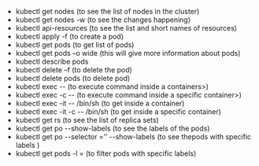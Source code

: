 *	kubectl get nodes (to see the list of nodes in the cluster)
*	kubectl get nodes  -w  (to see the changes happening)
*	kubectl api-resources (to see the list and short names of resources)
*	kubectl apply -f <name-of-manifestfile> (to create a pod)
*	kubectl get pods (to get list of pods)
*	kubectl get pods –o wide (this will give more information about pods)
*	kubectl describe pods <name-of-pods>
*	kubectl delete –f <name-of-pod> (to delete the pod)
*	kubectl delete pods <name-of-pod> (to delete pod)
*	kubectl exec <name-of-pod> -- <command> (to execute command inside a containers>)
* kubectl exec <name-of-pod> -c <name of container> -- <command> (to execute command inside a specific container>)
*	kubectl exec <name-of-pod> -it -- /bin/sh (to get inside a container)
* kubectl exec <name-of-pod> -it -c <name of container> -- /bin/sh (to get inside a specific container)
*	kubectl get rs (to see the list of replica sets)
*	kubectl get po --show-labels (to see the labels of the pods)
*	kubectl get po --selector =’<label>’ --show-labels (to see thepods with specific labels )
* kubectl get pods -l <key>=<value> (to filter pods with specific labels)
